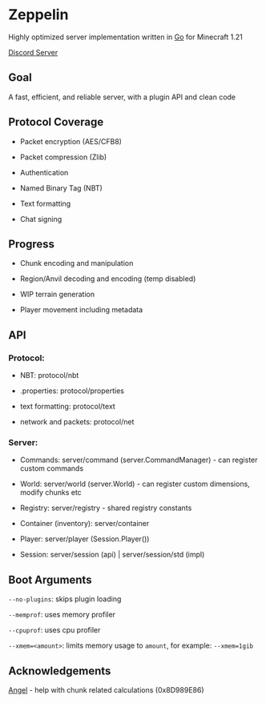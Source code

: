 # Zeppelin
Highly optimized server implementation written in [Go](https://go.dev) for Minecraft 1.21

[Discord Server](https://discord.gg/T8qEtDWPak)

## Goal
A fast, efficient, and reliable server, with a plugin API and clean code

## Protocol Coverage
- Packet encryption (AES/CFB8)

- Packet compression (Zlib)

- Authentication

- Named Binary Tag (NBT)

- Text formatting

- Chat signing

## Progress 
- Chunk encoding and manipulation

- Region/Anvil decoding and encoding (temp disabled)

- WIP terrain generation

- Player movement including metadata

## API
### Protocol:
- NBT: protocol/nbt

- .properties: protocol/properties

- text formatting: protocol/text

- network and packets: protocol/net
### Server:
- Commands: server/command (server.CommandManager) - can register custom commands

- World: server/world (server.World) - can register custom dimensions, modify chunks etc

- Registry: server/registry - shared registry constants

- Container (inventory): server/container

- Player: server/player (Session.Player())

- Session: server/session (api) | server/session/std (impl)

## Boot Arguments
`--no-plugins`: skips plugin loading

`--memprof`: uses memory profiler

`--cpuprof`: uses cpu profiler

`--xmem=<amount>`: limits memory usage to `amount`, for example: `--xmem=1gib`

## Acknowledgements
[Angel](https://github.com/aimjel) - help with chunk related calculations (0x8D989E86)
